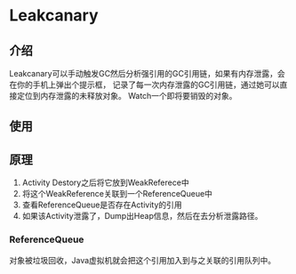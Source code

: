 # Leakcanary

## 介绍

Leakcanary可以手动触发GC然后分析强引用的GC引用链，如果有内存泄露，会在你的手机上弹出个提示框，
记录了每一次内存泄露的GC引用链，通过她可以直接定位到内存泄露的未释放对象。
Watch一个即将要销毁的对象。


## 使用

## 原理

1. Activity Destory之后将它放到WeakReferece中
2. 将这个WeakReference关联到一个ReferenceQueue中
3. 查看ReferenceQueue是否存在Activity的引用
4. 如果该Activity泄露了，Dump出Heap信息，然后在去分析泄露路径。


### ReferenceQueue 

对象被垃圾回收，Java虚拟机就会把这个引用加入到与之关联的引用队列中。








